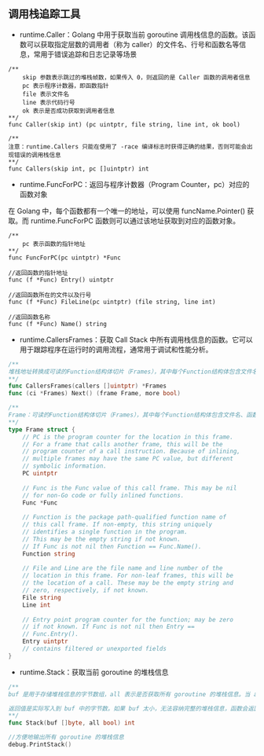 ## 调用栈追踪工具

- runtime.Caller：Golang 中用于获取当前 goroutine 调用栈信息的函数。该函数可以获取指定层数的调用者（称为 caller）的文件名、行号和函数名等信息，常用于错误追踪和日志记录等场景
```gotemplate
/**
    skip 参数表示跳过的堆栈帧数，如果传入 0，则返回的是 Caller 函数的调用者信息
    pc 表示程序计数器，即函数指针
    file 表示文件名
    line 表示代码行号
    ok 表示是否成功获取到调用者信息
**/
func Caller(skip int) (pc uintptr, file string, line int, ok bool)

/**
注意：runtime.Callers 只能在使用了 -race 编译标志时获得正确的结果，否则可能会出现错误的调用栈信息
**/
func Callers(skip int, pc []uintptr) int
```

- runtime.FuncForPC：返回与程序计数器（Program Counter，pc）对应的函数对象

在 Golang 中，每个函数都有一个唯一的地址，可以使用 funcName.Pointer() 获取。而 runtime.FuncForPC 函数则可以通过该地址获取到对应的函数对象。
```gotemplate
/**
    pc 表示函数的指针地址
**/
func FuncForPC(pc uintptr) *Func

//返回函数的指针地址
func (f *Func) Entry() uintptr

//返回函数所在的文件以及行号
func (f *Func) FileLine(pc uintptr) (file string, line int)

//返回函数名称
func (f *Func) Name() string
```

- runtime.CallersFrames：获取 Call Stack 中所有调用栈信息的函数。它可以用于跟踪程序在运行时的调用流程，通常用于调试和性能分析。
```go
/**
堆栈地址转换成可读的Function结构体切片（Frames），其中每个Function结构体包含文件名、函数名、行号等信息，可以通过 Frames.Next() 方法逐个遍历 Function 切片中的元素，直到结束为止
**/
func CallersFrames(callers []uintptr) *Frames
func (ci *Frames) Next() (frame Frame, more bool)

/**
Frame：可读的Function结构体切片（Frames），其中每个Function结构体包含文件名、函数名、行号等信息
**/
type Frame struct {
    // PC is the program counter for the location in this frame.
    // For a frame that calls another frame, this will be the
    // program counter of a call instruction. Because of inlining,
    // multiple frames may have the same PC value, but different
    // symbolic information.
    PC uintptr
    
    // Func is the Func value of this call frame. This may be nil
    // for non-Go code or fully inlined functions.
    Func *Func
    
    // Function is the package path-qualified function name of
    // this call frame. If non-empty, this string uniquely
    // identifies a single function in the program.
    // This may be the empty string if not known.
    // If Func is not nil then Function == Func.Name().
    Function string
    
    // File and Line are the file name and line number of the
    // location in this frame. For non-leaf frames, this will be
    // the location of a call. These may be the empty string and
    // zero, respectively, if not known.
    File string
    Line int
    
    // Entry point program counter for the function; may be zero
    // if not known. If Func is not nil then Entry ==
    // Func.Entry().
    Entry uintptr
    // contains filtered or unexported fields
}
```

- runtime.Stack：获取当前 goroutine 的堆栈信息
```go
/**
buf 是用于存储堆栈信息的字节数组，all 表示是否获取所有 goroutine 的堆栈信息。当 all 为 false 时，只获取当前 goroutine 的堆栈信息。

返回值是实际写入到 buf 中的字节数。如果 buf 太小，无法容纳完整的堆栈信息，函数会返回一个错误
**/
func Stack(buf []byte, all bool) int

//方便地输出所有 goroutine 的堆栈信息
debug.PrintStack()
```